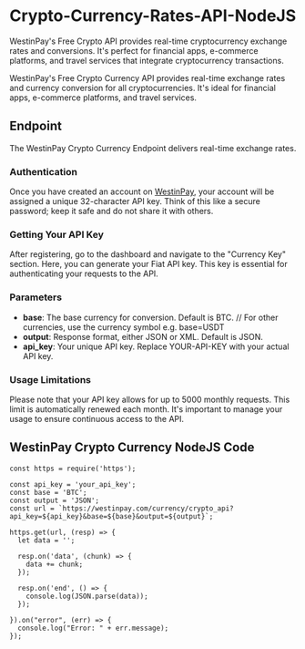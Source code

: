 # Crypto-Currency-Rates-API-NodeJS
WestinPay's Free Crypto API provides real-time cryptocurrency exchange rates and conversions. It's perfect for financial apps, e-commerce platforms, and travel services that integrate cryptocurrency transactions.

WestinPay's Free Crypto Currency API provides real-time exchange rates and currency conversion for all cryptocurrencies. It's ideal for financial apps, e-commerce platforms, and travel services.

## Endpoint

The WestinPay Crypto Currency Endpoint delivers real-time exchange rates.

### Authentication

Once you have created an account on [WestinPay](https://westinpay.com/merchant/register), your account will be assigned a unique 32-character API key. Think of this like a secure password; keep it safe and do not share it with others.

### Getting Your API Key

After registering, go to the dashboard and navigate to the "Currency Key" section. Here, you can generate your Fiat API key. This key is essential for authenticating your requests to the API.

### Parameters

- **base**: The base currency for conversion. Default is BTC. // For other currencies, use the currency symbol e.g. base=USDT
- **output**: Response format, either JSON or XML. Default is JSON.
- **api_key**: Your unique API key. Replace YOUR-API-KEY with your actual API key.

### Usage Limitations

Please note that your API key allows for up to 5000 monthly requests. This limit is automatically renewed each month. It's important to manage your usage to ensure continuous access to the API.


## WestinPay Crypto Currency NodeJS Code

```nodejs
const https = require('https');

const api_key = 'your_api_key';
const base = 'BTC';
const output = 'JSON';
const url = `https://westinpay.com/currency/crypto_api?api_key=${api_key}&base=${base}&output=${output}`;

https.get(url, (resp) => {
  let data = '';

  resp.on('data', (chunk) => {
    data += chunk;
  });

  resp.on('end', () => {
    console.log(JSON.parse(data));
  });

}).on("error", (err) => {
  console.log("Error: " + err.message);
});

